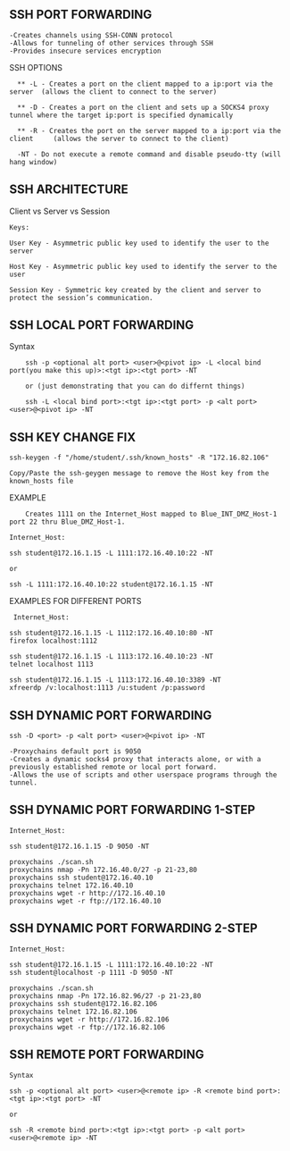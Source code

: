 ## SSH PORT FORWARDING
    -Creates channels using SSH-CONN protocol
    -Allows for tunneling of other services through SSH
    -Provides insecure services encryption  

SSH OPTIONS
      
      ** -L - Creates a port on the client mapped to a ip:port via the server  (allows the client to connect to the server)

      ** -D - Creates a port on the client and sets up a SOCKS4 proxy tunnel where the target ip:port is specified dynamically

      ** -R - Creates the port on the server mapped to a ip:port via the client     (allows the server to connect to the client)

      -NT - Do not execute a remote command and disable pseudo-tty (will hang window)

 ##  SSH ARCHITECTURE

Client vs Server vs Session

    Keys:

    User Key - Asymmetric public key used to identify the user to the server

    Host Key - Asymmetric public key used to identify the server to the user

    Session Key - Symmetric key created by the client and server to protect the session’s communication.       
     
## SSH LOCAL PORT FORWARDING
Syntax

        ssh -p <optional alt port> <user>@<pivot ip> -L <local bind port(you make this up)>:<tgt ip>:<tgt port> -NT

        or (just demonstrating that you can do differnt things)

        ssh -L <local bind port>:<tgt ip>:<tgt port> -p <alt port> <user>@<pivot ip> -NT

## SSH KEY CHANGE FIX

    ssh-keygen -f "/home/student/.ssh/known_hosts" -R "172.16.82.106"
    
    Copy/Paste the ssh-geygen message to remove the Host key from the known_hosts file
EXAMPLE
        
        Creates 1111 on the Internet_Host mapped to Blue_INT_DMZ_Host-1 port 22 thru Blue_DMZ_Host-1.

    Internet_Host:
    
    ssh student@172.16.1.15 -L 1111:172.16.40.10:22 -NT

    or

    ssh -L 1111:172.16.40.10:22 student@172.16.1.15 -NT
 EXAMPLES FOR DIFFERENT PORTS
     
     Internet_Host:

    ssh student@172.16.1.15 -L 1112:172.16.40.10:80 -NT
    firefox localhost:1112
    
    ssh student@172.16.1.15 -L 1113:172.16.40.10:23 -NT
    telnet localhost 1113

    ssh student@172.16.1.15 -L 1113:172.16.40.10:3389 -NT
    xfreerdp /v:localhost:1113 /u:student /p:password

## SSH DYNAMIC PORT FORWARDING

    ssh -D <port> -p <alt port> <user>@<pivot ip> -NT
    
    -Proxychains default port is 9050
    -Creates a dynamic socks4 proxy that interacts alone, or with a previously established remote or local port forward.
    -Allows the use of scripts and other userspace programs through the tunnel.
    
  ## SSH DYNAMIC PORT FORWARDING 1-STEP
    Internet_Host:

    ssh student@172.16.1.15 -D 9050 -NT

    proxychains ./scan.sh
    proxychains nmap -Pn 172.16.40.0/27 -p 21-23,80
    proxychains ssh student@172.16.40.10
    proxychains telnet 172.16.40.10
    proxychains wget -r http://172.16.40.10
    proxychains wget -r ftp://172.16.40.10  

## SSH DYNAMIC PORT FORWARDING 2-STEP
    Internet_Host:
   
    ssh student@172.16.1.15 -L 1111:172.16.40.10:22 -NT
    ssh student@localhost -p 1111 -D 9050 -NT

    proxychains ./scan.sh
    proxychains nmap -Pn 172.16.82.96/27 -p 21-23,80
    proxychains ssh student@172.16.82.106
    proxychains telnet 172.16.82.106
    proxychains wget -r http://172.16.82.106
    proxychains wget -r ftp://172.16.82.106

## SSH REMOTE PORT FORWARDING

    Syntax

    ssh -p <optional alt port> <user>@<remote ip> -R <remote bind port>:<tgt ip>:<tgt port> -NT

    or

    ssh -R <remote bind port>:<tgt ip>:<tgt port> -p <alt port> <user>@<remote ip> -NT

